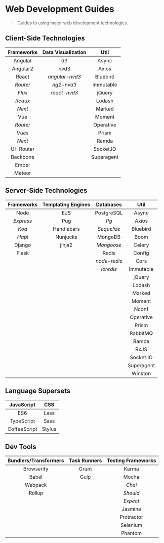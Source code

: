# Web Development Guides
> Guides to using major web development technologies.

## Client-Side Technologies

| Frameworks | Data Visualization | Util |
|:----------:|:------------------:|:----:|
| Angular    | d3                 | Async |
| Angular2   | nvd3               | Axios |
| React      | *angular-nvd3*     | Bluebird |
| *Router*   | *ng2-nvd3*         | Immutable |
| *Flux*     | *react-nvd3*       | jQuery |
| *Redux*    |                    | Lodash |
| *Next*     |                    | Marked |
| Vue        |                    | Moment |
| *Router*   |                    | Operative |
| *Vuex*     |                    | Prism |
| *Next*     |                    | Ramda |
| UI-Router  |                    | Socket.IO |
| Backbone   |                    | Superagent |
| Ember      | | |
| Meteor     | | |

## Server-Side Technologies

| Frameworks | Templating Engines | Databases | Util |
|:----------:|:------------------:|:---------:|:----:|
| Node       | EJS                | PostgreSQL | Async |
| *Express*  | Pug                | *Pg*       | Axios |
| *Koa*      | Handlebars         | *Sequelize* | Bluebird |
| *Hapi*     | Nunjucks           | MongoDB     | Boom |
| Django     | jinja2             | *Mongoose*  | Celery |
| Flask      |                    | Redis       | Config |
|            |                    | *node-redis* | Cors |
|            |                    | *ioredis*    | Immutable |
|            |                    |              | jQuery |
|            |                    |              | Lodash |
|            |                    |              | Marked |
|            |                    |              | Moment |
|            |                    |              | Nconf |
|            |                    |              | Operative |
|            |                    |              | Prism |
|            |                    |              | RabbitMQ |
|            |                    |              | Ramda |
|            |                    |              | RxJS |
|            |                    |              | Socket.IO |
|            |                    |              | Superagent |
|            |                    |              | Winston |

## Language Supersets

| JavaScript | CSS |
|:----------:|:---:|
| ES6          | Less |
| TypeScript   | Sass |
| CoffeeScript | Stylus |

## Dev Tools

| Bundlers/Transformers | Task Runners | Testing Frameworks |
|:---------------------:|:------------:|:------------------:|
| Browserify            | Grunt        | Karma              |
| Babel                 | Gulp         | Mocha              |
| Webpack               |              | *Chai*             |
| Rollup                |              | *Should*           |
|                       |              | *Expect*           |
|                       |              | Jasmine            |
|                       |              | Protractor         |
|                       |              | Selenium           |
|                       |              | Phantom            |
